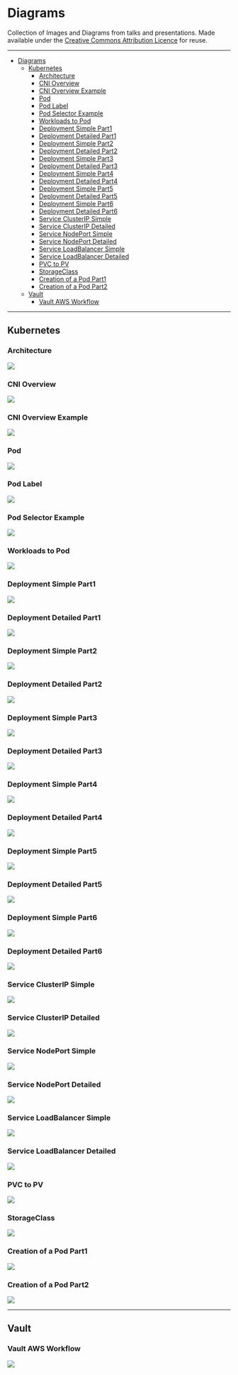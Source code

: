 # Diagrams

Collection of Images and Diagrams from talks and presentations. Made available under the [Creative Commons Attribution Licence](https://creativecommons.org/licenses/by/4.0/) for reuse.

---
- [Diagrams](#diagrams)
    - [Kubernetes](#kubernetes)
        - [Architecture](#architecture)
        - [CNI Overview](#cni-overview)
        - [CNI Overview Example](#cni-overview-example)
        - [Pod](#pod)
        - [Pod Label](#pod-label)
        - [Pod Selector Example](#pod-selector-example)
        - [Workloads to Pod](#workloads-to-pod)
        - [Deployment Simple Part1](#deployment-simple-part1)
        - [Deployment Detailed Part1](#deployment-detailed-part1)
        - [Deployment Simple Part2](#deployment-simple-part2)
        - [Deployment Detailed Part2](#deployment-detailed-part2)
        - [Deployment Simple Part3](#deployment-simple-part3)
        - [Deployment Detailed Part3](#deployment-detailed-part3)
        - [Deployment Simple Part4](#deployment-simple-part4)
        - [Deployment Detailed Part4](#deployment-detailed-part4)
        - [Deployment Simple Part5](#deployment-simple-part5)
        - [Deployment Detailed Part5](#deployment-detailed-part5)
        - [Deployment Simple Part6](#deployment-simple-part6)
        - [Deployment Detailed Part6](#deployment-detailed-part6)
        - [Service ClusterIP Simple](#service-clusterip-simple)
        - [Service ClusterIP Detailed](#service-clusterip-detailed)
        - [Service NodePort Simple](#service-nodeport-simple)
        - [Service NodePort Detailed](#service-nodeport-detailed)
        - [Service LoadBalancer Simple](#service-loadbalancer-simple)
        - [Service LoadBalancer Detailed](#service-loadbalancer-detailed)
        - [PVC to PV](#pvc-to-pv)
        - [StorageClass](#storageclass)
        - [Creation of a Pod Part1](#creation-of-a-pod-part1)
        - [Creation of a Pod Part2](#creation-of-a-pod-part2)
    - [Vault](#vault)
        - [Vault AWS Workflow](#vault-aws-workflow)

---

## Kubernetes

### Architecture

![](Kubernetes/Architecture_Small.png)

### CNI Overview

![](Kubernetes/CNI_Overview_Small.png)

### CNI Overview Example

![](Kubernetes/CNI_Overview_Example_Small.png)

### Pod

![](Kubernetes/Pod_Small.png)

### Pod Label

![](Kubernetes/Pod_Label_Small.png)

### Pod Selector Example

![](Kubernetes/Pod_Selector_Example_Small.png)

### Workloads to Pod

![](Kubernetes/Workloads_to_Pod_Small.png)

### Deployment Simple Part1

![](Kubernetes/Deployment_Simple_Part1_Small.png)

### Deployment Detailed Part1

![](Kubernetes/Deployment_Detailed_Part1_Small.png)

### Deployment Simple Part2

![](Kubernetes/Deployment_Simple_Part2_Small.png)

### Deployment Detailed Part2

![](Kubernetes/Deployment_Detailed_Part2_Small.png)

### Deployment Simple Part3

![](Kubernetes/Deployment_Simple_Part3_Small.png)

### Deployment Detailed Part3

![](Kubernetes/Deployment_Detailed_Part3_Small.png)

### Deployment Simple Part4

![](Kubernetes/Deployment_Simple_Part4_Small.png)

### Deployment Detailed Part4

![](Kubernetes/Deployment_Detailed_Part4_Small.png)

### Deployment Simple Part5

![](Kubernetes/Deployment_Simple_Part5_Small.png)

### Deployment Detailed Part5

![](Kubernetes/Deployment_Detailed_Part5_Small.png)

### Deployment Simple Part6

![](Kubernetes/Deployment_Simple_Part6_Small.png)

### Deployment Detailed Part6

![](Kubernetes/Deployment_Detailed_Part6_Small.png)


### Service ClusterIP Simple

![](Kubernetes/Service_ClusterIP_Simple_Small.png)

### Service ClusterIP Detailed

![](Kubernetes/Service_ClusterIP_Detailed_Small.png)

### Service NodePort Simple

![](Kubernetes/Service_NodePort_Simple_Small.png)

### Service NodePort Detailed
![](Kubernetes/Service_NodePort_Detailed_Small.png)

### Service LoadBalancer Simple

![](Kubernetes/Service_LoadBalancer_Simple_Small.png)

### Service LoadBalancer Detailed

![](Kubernetes/Service_LoadBalancer_Detailed_Small.png)

### PVC to PV

![](Kubernetes/PVC_PV_Small.png)

### StorageClass

![](Kubernetes/StorageClass_Small.png)

### Creation of a Pod Part1

![](Kubernetes/Creation_of_a_Pod_Part1_Small.png)

### Creation of a Pod Part2

![](Kubernetes/Creation_of_a_Pod_Part2_Small.png)

---

## Vault

### Vault AWS Workflow

![](Vault/Vault_AWS_Workflow_Small.png)